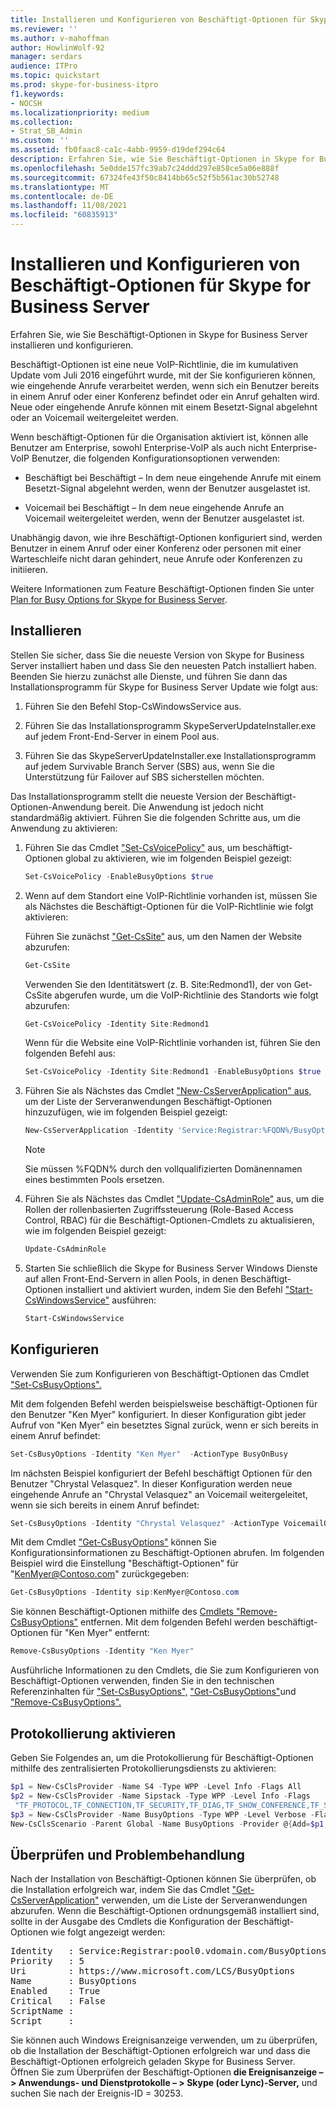 ```yaml
---
title: Installieren und Konfigurieren von Beschäftigt-Optionen für Skype for Business Server
ms.reviewer: ''
ms.author: v-mahoffman
author: HowlinWolf-92
manager: serdars
audience: ITPro
ms.topic: quickstart
ms.prod: skype-for-business-itpro
f1.keywords:
- NOCSH
ms.localizationpriority: medium
ms.collection:
- Strat_SB_Admin
ms.custom: ''
ms.assetid: fb0faac8-ca1c-4abb-9959-d19def294c64
description: Erfahren Sie, wie Sie Beschäftigt-Optionen in Skype for Business Server installieren und konfigurieren.
ms.openlocfilehash: 5e0dde157fc39ab7c24ddd297e858ce5a06e888f
ms.sourcegitcommit: 67324fe43f50c8414bb65c52f5b561ac30b52748
ms.translationtype: MT
ms.contentlocale: de-DE
ms.lasthandoff: 11/08/2021
ms.locfileid: "60835913"
---
```

# <a name="install-and-configure-busy-options-for-skype-for-business-server"></a>Installieren und Konfigurieren von Beschäftigt-Optionen für Skype for Business Server

Erfahren Sie, wie Sie Beschäftigt-Optionen in Skype for Business Server installieren und konfigurieren.

Beschäftigt-Optionen ist eine neue VoIP-Richtlinie, die im kumulativen Update vom Juli 2016 eingeführt wurde, mit der Sie konfigurieren können, wie eingehende Anrufe verarbeitet werden, wenn sich ein Benutzer bereits in einem Anruf oder einer Konferenz befindet oder ein Anruf gehalten wird. Neue oder eingehende Anrufe können mit einem Besetzt-Signal abgelehnt oder an Voicemail weitergeleitet werden.

Wenn beschäftigt-Optionen für die Organisation aktiviert ist, können alle Benutzer am Enterprise, sowohl Enterprise-VoIP als auch nicht Enterprise-VoIP Benutzer, die folgenden Konfigurationsoptionen verwenden:

- Beschäftigt bei Beschäftigt – In dem neue eingehende Anrufe mit einem Besetzt-Signal abgelehnt werden, wenn der Benutzer ausgelastet ist.

- Voicemail bei Beschäftigt – In dem neue eingehende Anrufe an Voicemail weitergeleitet werden, wenn der Benutzer ausgelastet ist.

Unabhängig davon, wie ihre Beschäftigt-Optionen konfiguriert sind, werden Benutzer in einem Anruf oder einer Konferenz oder personen mit einer Warteschleife nicht daran gehindert, neue Anrufe oder Konferenzen zu initiieren.

Weitere Informationen zum Feature Beschäftigt-Optionen finden Sie unter [Plan for Busy Options for Skype for Business Server](../../plan-your-deployment/enterprise-voice-solution/busy-options.md).

## <a name="install"></a>Installieren

Stellen Sie sicher, dass Sie die neueste Version von Skype for Business Server installiert haben und dass Sie den neuesten Patch installiert haben. Beenden Sie hierzu zunächst alle Dienste, und führen Sie dann das Installationsprogramm für Skype for Business Server Update wie folgt aus:

1. Führen Sie den Befehl Stop-CsWindowsService aus.

2. Führen Sie das Installationsprogramm SkypeServerUpdateInstaller.exe auf jedem Front-End-Server in einem Pool aus.

3. Führen Sie das SkypeServerUpdateInstaller.exe Installationsprogramm auf jedem Survivable Branch Server (SBS) aus, wenn Sie die Unterstützung für Failover auf SBS sicherstellen möchten.

Das Installationsprogramm stellt die neueste Version der Beschäftigt-Optionen-Anwendung bereit. Die Anwendung ist jedoch nicht standardmäßig aktiviert. Führen Sie die folgenden Schritte aus, um die Anwendung zu aktivieren:

1. Führen Sie das Cmdlet ["Set-CsVoicePolicy"](/powershell/module/skype/set-csvoicepolicy?view=skype-ps) aus, um beschäftigt-Optionen global zu aktivieren, wie im folgenden Beispiel gezeigt:

   ```powershell
   Set-CsVoicePolicy -EnableBusyOptions $true
   ```

2. Wenn auf dem Standort eine VoIP-Richtlinie vorhanden ist, müssen Sie als Nächstes die Beschäftigt-Optionen für die VoIP-Richtlinie wie folgt aktivieren:

    Führen Sie zunächst ["Get-CsSite"](/powershell/module/skype/get-cssite?view=skype-ps) aus, um den Namen der Website abzurufen:

   ```powershell
   Get-CsSite
   ```

    Verwenden Sie den Identitätswert (z. B. Site:Redmond1), der von Get-CsSite abgerufen wurde, um die VoIP-Richtlinie des Standorts wie folgt abzurufen:

   ```powershell
   Get-CsVoicePolicy -Identity Site:Redmond1
   ```

    Wenn für die Website eine VoIP-Richtlinie vorhanden ist, führen Sie den folgenden Befehl aus:

   ```powershell
   Set-CsVoicePolicy -Identity Site:Redmond1 -EnableBusyOptions $true
   ```

3. Führen Sie als Nächstes das Cmdlet ["New-CsServerApplication" aus,](/powershell/module/skype/new-csserverapplication?view=skype-ps) um der Liste der Serveranwendungen Beschäftigt-Optionen hinzuzufügen, wie im folgenden Beispiel gezeigt:

   ```powershell
   New-CsServerApplication -Identity 'Service:Registrar:%FQDN%/BusyOptions' -Uri http://www.microsoft.com/LCS/BusyOptions -Critical $False -Enabled $True -Priority (Get-CsServerApplication -Identity 'Service:Registrar:%FQDN%/UserServices').Priority
   ```

    > [!NOTE]
    > Sie müssen %FQDN% durch den vollqualifizierten Domänennamen eines bestimmten Pools ersetzen.

4. Führen Sie als Nächstes das Cmdlet ["Update-CsAdminRole"](/powershell/module/skype/update-csadminrole?view=skype-ps) aus, um die Rollen der rollenbasierten Zugriffssteuerung (Role-Based Access Control, RBAC) für die Beschäftigt-Optionen-Cmdlets zu aktualisieren, wie im folgenden Beispiel gezeigt:

   ```powershell
   Update-CsAdminRole
   ```

5. Starten Sie schließlich die Skype for Business Server Windows Dienste auf allen Front-End-Servern in allen Pools, in denen Beschäftigt-Optionen installiert und aktiviert wurden, indem Sie den Befehl ["Start-CsWindowsService"](/powershell/module/skype/start-cswindowsservice?view=skype-ps) ausführen:

   ```powershell
   Start-CsWindowsService
   ```

## <a name="configure"></a>Konfigurieren

Verwenden Sie zum Konfigurieren von Beschäftigt-Optionen das Cmdlet ["Set-CsBusyOptions".](https://technet.microsoft.com/library/8ffbb832-3e55-4d6c-9a7c-5ce2df22de2e.aspx)

Mit dem folgenden Befehl werden beispielsweise beschäftigt-Optionen für den Benutzer "Ken Myer" konfiguriert. In dieser Konfiguration gibt jeder Aufruf von "Ken Myer" ein besetztes Signal zurück, wenn er sich bereits in einem Anruf befindet:

```powershell
Set-CsBusyOptions -Identity "Ken Myer"  -ActionType BusyOnBusy
```

Im nächsten Beispiel konfiguriert der Befehl beschäftigt Optionen für den Benutzer "Chrystal Velasquez". In dieser Konfiguration werden neue eingehende Anrufe an "Chrystal Velasquez" an Voicemail weitergeleitet, wenn sie sich bereits in einem Anruf befindet:

```powershell
Set-CsBusyOptions -Identity "Chrystal Velasquez" -ActionType VoicemailOnBusy
```

Mit dem Cmdlet ["Get-CsBusyOptions"](https://technet.microsoft.com/library/ff0e3b1c-c41d-41e4-9468-0cb057aef9fb.aspx) können Sie Konfigurationsinformationen zu Beschäftigt-Optionen abrufen. Im folgenden Beispiel wird die Einstellung "Beschäftigt-Optionen" für "KenMyer@Contoso.com" zurückgegeben:

```powershell
Get-CsBusyOptions -Identity sip:KenMyer@Contoso.com
```

Sie können Beschäftigt-Optionen mithilfe des [Cmdlets "Remove-CsBusyOptions"](https://technet.microsoft.com/library/159e5931-10f1-4226-bcc4-38548f88f0d4.aspx) entfernen. Mit dem folgenden Befehl werden beschäftigt-Optionen für "Ken Myer" entfernt:

```powershell
Remove-CsBusyOptions -Identity "Ken Myer"
```

Ausführliche Informationen zu den Cmdlets, die Sie zum Konfigurieren von Beschäftigt-Optionen verwenden, finden Sie in den technischen Referenzinhalten für ["Set-CsBusyOptions",](https://technet.microsoft.com/library/8ffbb832-3e55-4d6c-9a7c-5ce2df22de2e.aspx) ["Get-CsBusyOptions"](https://technet.microsoft.com/library/ff0e3b1c-c41d-41e4-9468-0cb057aef9fb.aspx)und ["Remove-CsBusyOptions".](https://technet.microsoft.com/library/159e5931-10f1-4226-bcc4-38548f88f0d4.aspx)

## <a name="enable-logging"></a>Protokollierung aktivieren

Geben Sie Folgendes an, um die Protokollierung für Beschäftigt-Optionen mithilfe des zentralisierten Protokollierungsdiensts zu aktivieren:

```powershell
$p1 = New-CsClsProvider -Name S4 -Type WPP -Level Info -Flags All
$p2 = New-CsClsProvider -Name Sipstack -Type WPP -Level Info -Flags
 "TF_PROTOCOL,TF_CONNECTION,TF_SECURITY,TF_DIAG,TF_SHOW_CONFERENCE,TF_SHOW_ALLREQUESTS,TF_SHOW_ALLSIPHEADERS" -Role Registrar
$p3 = New-CsClsProvider -Name BusyOptions -Type WPP -Level Verbose -Flags All
New-CsClsScenario -Parent Global -Name BusyOptions -Provider @{Add=$p1,$p2,$p3}
```

## <a name="verify-and-troubleshoot"></a>Überprüfen und Problembehandlung

Nach der Installation von Beschäftigt-Optionen können Sie überprüfen, ob die Installation erfolgreich war, indem Sie das Cmdlet ["Get-CsServerApplication"](/powershell/module/skype/get-csserverapplication?view=skype-ps) verwenden, um die Liste der Serveranwendungen abzurufen. Wenn die Beschäftigt-Optionen ordnungsgemäß installiert sind, sollte in der Ausgabe des Cmdlets die Konfiguration der Beschäftigt-Optionen wie folgt angezeigt werden:

<pre>
Identity   : Service:Registrar:pool0.vdomain.com/BusyOptions
Priority   : 5
Uri        : https://www.microsoft.com/LCS/BusyOptions
Name       : BusyOptions
Enabled    : True
Critical   : False
ScriptName :
Script     :
</pre>

Sie können auch Windows Ereignisanzeige verwenden, um zu überprüfen, ob die Installation der Beschäftigt-Optionen erfolgreich war und dass die Beschäftigt-Optionen erfolgreich geladen Skype for Business Server. Öffnen Sie zum Überprüfen der Beschäftigt-Optionen **die Ereignisanzeige – \> Anwendungs- und Dienstprotokolle – \> Skype (oder Lync)-Server,** und suchen Sie nach der Ereignis-ID = 30253.